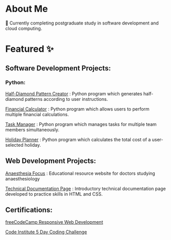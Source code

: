 <h1>About Me</h1>

🌱 Currently completing postgraduate study in software development and cloud computing.<br>

<h1>Featured ✨</h1>

<h2>Software Development Projects:</h2>
<h3>Python:</h3>

<div>

  <a href="https://github.com/enaux/half-diamond-pattern-creator" target="_blank">Half-Diamond Pattern Creator</a>
  : Python program which generates half-diamond patterns according to user instructions.
  
  <a href="https://github.com/enaux/financial-calculator" target="_blank">Financial Calculator</a>
  : Python program which allows users to perform multiple financial calculations.

  <a href="https://github.com/enaux/task-manager" target="_blank">Task Manager</a>
  : Python program which manages tasks for multiple team members simultaneously.

  <a href="https://github.com/enaux/holiday-planner" target="_blank">Holiday Planner</a>
  : Python program which calculates the total cost of a user-selected holiday.
  
</div>

<h2>Web Development Projects:</h2>
<div>
  
  <a href="https://github.com/enaux/anaesthesia-focus-website" target="_blank">Anaesthesia Focus</a>
  : Educational resource website for doctors studying anaesthesiology
  
  <a href="https://github.com/enaux/technical-documentation-page-practice-project" target="_blank">Technical Documentation Page</a>
  : Introductory technical documentation page developed to practice skills in HTML and CSS.

  
</div>

<h2>Certifications:</h2>
<div>
  
  <a href="https://www.freecodecamp.org/certification/erin-naughton/responsive-web-design" target="_blank">freeCodeCamp Responsive Web Development</a>

  <a href="https://codeinstitute.net/ie/5-day-coding-challenge/" target="_blank">Code Institute 5 Day Coding Challenge</a>
  
</div>


<!--
⚡ Fun fact: ...

enaux/enaux is a ✨ special ✨ repository because its `README.md` (this file) appears on your GitHub profile.
You can click the Preview link to take a look at your changes.
--->
